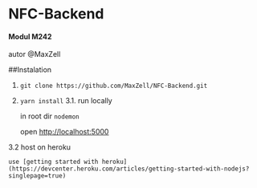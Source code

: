 # NFC-Backend
#### Modul M242
autor @MaxZell

##Instalation
1. ```git clone https://github.com/MaxZell/NFC-Backend.git```
2. ```yarn install```
3.1. run locally

    in root dir ```nodemon```
    
    open [http://localhost:5000](http://localhost:5000)
    
3.2 host on heroku
    
    use [getting started with heroku](https://devcenter.heroku.com/articles/getting-started-with-nodejs?singlepage=true)
